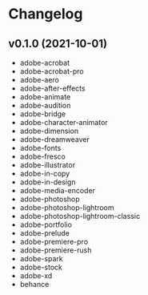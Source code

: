 # Changelog

## v0.1.0 (2021-10-01)

- adobe-acrobat
- adobe-acrobat-pro
- adobe-aero
- adobe-after-effects
- adobe-animate
- adobe-audition
- adobe-bridge
- adobe-character-animator
- adobe-dimension
- adobe-dreamweaver
- adobe-fonts
- adobe-fresco
- adobe-illustrator
- adobe-in-copy
- adobe-in-design
- adobe-media-encoder
- adobe-photoshop
- adobe-photoshop-lightroom
- adobe-photoshop-lightroom-classic
- adobe-portfolio
- adobe-prelude
- adobe-premiere-pro
- adobe-premiere-rush
- adobe-spark
- adobe-stock
- adobe-xd
- behance

